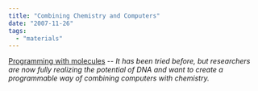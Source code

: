 ```yaml
---
title: "Combining Chemistry and Computers"
date: "2007-11-26"
tags: 
  - "materials"
---
```


[Programming with molecules](http://www.primidi.com/2007/11/21.html#a2014 "Programming with molecules") -- _It has been tried before, but researchers are now fully realizing the potential of DNA and want to create a programmable way of combining computers with chemistry._
